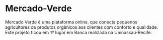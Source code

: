 # Mercado-Verde
Mercado Verde é uma plataforma online, que conecta pequenos agricultores de produtos orgânicos aos clientes com conforto e qualidade. Este projeto ficou em 1º lugar em Banca realizada na Uninassau-Recife.  
